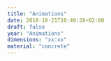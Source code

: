 ```yaml
---
title: "Animations"
date: 2018-10-21T10:49:28+02:00
draft: false
year: "Animations"
dimensions: "xx:xx"
material: "concrete"
---
```


